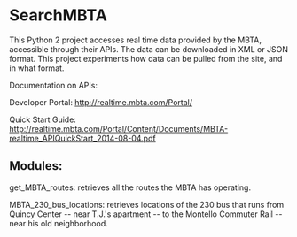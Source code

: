 SearchMBTA
==========
This Python 2 project accesses real time data provided by the MBTA, accessible through their APIs. The data can be 
downloaded in XML or JSON format. This project experiments how data can be pulled from the site, and in what format. 

Documentation on APIs: 

Developer Portal: http://realtime.mbta.com/Portal/

Quick Start Guide: http://realtime.mbta.com/Portal/Content/Documents/MBTA-realtime_APIQuickStart_2014-08-04.pdf

Modules:
-------

get_MBTA_routes: retrieves all the routes the MBTA has operating. 

MBTA_230_bus_locations: retrieves locations of the 230 bus that runs from Quincy Center -- near T.J.'s apartment -- to the Montello Commuter Rail -- near his old neighborhood. 



